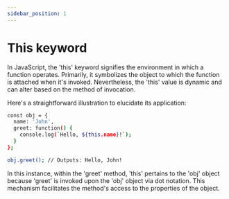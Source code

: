 ```yaml
---
sidebar_position: 1
---
```


# This keyword

In JavaScript, the 'this' keyword signifies the environment in which a function operates. Primarily, it symbolizes the object to which the function is attached when it's invoked. Nevertheless, the 'this' value is dynamic and can alter based on the method of invocation.

Here's a straightforward illustration to elucidate its application:

```bash
const obj = {
  name: 'John',
  greet: function() {
    console.log(`Hello, ${this.name}!`);
  }
};

obj.greet(); // Outputs: Hello, John!

```

In this instance, within the 'greet' method, 'this' pertains to the 'obj' object because 'greet' is invoked upon the 'obj' object via dot notation. This mechanism facilitates the method's access to the properties of the object.





